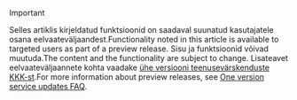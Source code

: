 > [!IMPORTANT]
> <span data-ttu-id="d3c15-101">Selles artiklis kirjeldatud funktsioonid on saadaval suunatud kasutajatele osana eelvaateväljaandest.</span><span class="sxs-lookup"><span data-stu-id="d3c15-101">Functionality noted in this article is available to targeted users as part of a preview release.</span></span> <span data-ttu-id="d3c15-102">Sisu ja funktsioonid võivad muutuda.</span><span class="sxs-lookup"><span data-stu-id="d3c15-102">The content and the functionality are subject to change.</span></span> <span data-ttu-id="d3c15-103">Lisateavet eelvaateväljaannete kohta vaadake [ühe versiooni teenusevärskenduste KKK-st](https://docs.microsoft.com/dynamics365/unified-operations/fin-and-ops/get-started/one-version).</span><span class="sxs-lookup"><span data-stu-id="d3c15-103">For more information about preview releases, see [One version service updates FAQ](https://docs.microsoft.com/dynamics365/unified-operations/fin-and-ops/get-started/one-version).</span></span>
